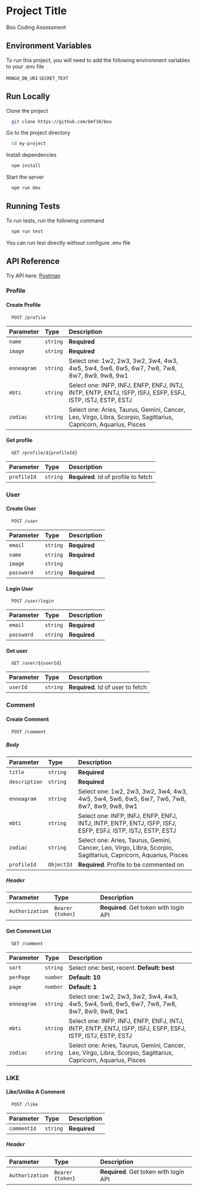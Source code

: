 # Project Title

Boo Coding Assessment

## Environment Variables

To run this project, you will need to add the following environment variables to your .env file

`MONGO_DB_URI`
`SECRET_TEXT`

## Run Locally

Clone the project

```bash
  git clone https://github.com/bmf10/boo
```

Go to the project directory

```bash
  cd my-project
```

Install dependencies

```bash
  npm install
```

Start the server

```bash
  npm run dev
```

## Running Tests

To run tests, run the following command

```bash
  npm run test
```

You can run test directly without configure .env file

## API Reference

Try API here: [Postman](https://www.postman.com/bmf10/workspace/boo/collection/9798426-c3c16fd2-b2e6-44a9-ab8c-61075b4685f1?action=share&creator=9798426)

### Profile

#### Create Profile
```http
  POST /profile
```

| Parameter     | Type       | Description                                                                                                     |
| :------------ | :--------- | :-------------------------------------------------------------------------------------------------------------- |
| `name`       | `string`   | **Required**                                                                                                    |
| `image` | `string`   | **Required**                                                                                                    |
| `enneagram`   | `string`   | Select one: 1w2, 2w3, 3w2, 3w4, 4w3, 4w5, 5w4, 5w6, 6w5, 6w7, 7w6, 7w8, 8w7, 8w9, 9w8, 9w1                      |
| `mbti`        | `string`   | Select one: INFP, INFJ, ENFP, ENFJ, INTJ, INTP, ENTP, ENTJ, ISFP, ISFJ, ESFP, ESFJ, ISTP, ISTJ, ESTP, ESTJ      |
| `zodiac`      | `string`   | Select one: Aries, Taurus, Gemini, Cancer, Leo, Virgo, Libra, Scorpio, Sagittarius, Capricorn, Aquarius, Pisces |

#### Get profile

```http
  GET /profile/${profileId}
```

| Parameter | Type     | Description                       |
| :-------- | :------- | :-------------------------------- |
| `profileId`  | `string` | **Required**. Id of profile to fetch |

### User

#### Create User

```http
  POST /user
```

| Parameter  | Type     | Description  |
| :--------- | :------- | :----------- |
| `email`    | `string` | **Required** |
| `name`     | `string` | **Required** |
| `image`    | `string` |              |
| `password` | `string` | **Required** |

#### Login User

```http
  POST /user/login
```

| Parameter  | Type     | Description  |
| :--------- | :------- | :----------- |
| `email`    | `string` | **Required** |
| `password` | `string` | **Required** |

#### Get user

```http
  GET /user/${userId}
```

| Parameter | Type     | Description                       |
| :-------- | :------- | :-------------------------------- |
| `userId`  | `string` | **Required**. Id of user to fetch |

### Comment

#### Create Comment

```http
  POST /comment
```

##### Body

| Parameter     | Type       | Description                                                                                                     |
| :------------ | :--------- | :-------------------------------------------------------------------------------------------------------------- |
| `title`       | `string`   | **Required**                                                                                                    |
| `description` | `string`   | **Required**                                                                                                    |
| `enneagram`   | `string`   | Select one: 1w2, 2w3, 3w2, 3w4, 4w3, 4w5, 5w4, 5w6, 6w5, 6w7, 7w6, 7w8, 8w7, 8w9, 9w8, 9w1                      |
| `mbti`        | `string`   | Select one: INFP, INFJ, ENFP, ENFJ, INTJ, INTP, ENTP, ENTJ, ISFP, ISFJ, ESFP, ESFJ, ISTP, ISTJ, ESTP, ESTJ      |
| `zodiac`      | `string`   | Select one: Aries, Taurus, Gemini, Cancer, Leo, Virgo, Libra, Scorpio, Sagittarius, Capricorn, Aquarius, Pisces |
| `profileId`   | `ObjectId` | **Required**. Profile to be commented on                                                                        |

##### Header

| Parameter       | Type             | Description                            |
| :-------------- | :--------------- | :------------------------------------- |
| `Authorization` | `Bearer {token}` | **Required**. Get token with login API |

#### Get Comment List

```http
  GET /comment
```

| Parameter   | Type     | Description                                                                                                     |
| :---------- | :------- | :-------------------------------------------------------------------------------------------------------------- |
| `sort`      | `string` | Select one: best, recent. **Default: best**                                                                     |
| `perPage`   | `number` | **Default: 10**                                                                                                 |
| `page`      | `number` | **Default: 1**                                                                                                  |
| `enneagram` | `string` | Select one: 1w2, 2w3, 3w2, 3w4, 4w3, 4w5, 5w4, 5w6, 6w5, 6w7, 7w6, 7w8, 8w7, 8w9, 9w8, 9w1                      |
| `mbti`      | `string` | Select one: INFP, INFJ, ENFP, ENFJ, INTJ, INTP, ENTP, ENTJ, ISFP, ISFJ, ESFP, ESFJ, ISTP, ISTJ, ESTP, ESTJ      |
| `zodiac`    | `string` | Select one: Aries, Taurus, Gemini, Cancer, Leo, Virgo, Libra, Scorpio, Sagittarius, Capricorn, Aquarius, Pisces |

### LIKE

#### Like/Unlike A Comment

```http
  POST /like
```

| Parameter   | Type     | Description  |
| :---------- | :------- | :----------- |
| `commentId` | `string` | **Required** |

##### Header

| Parameter       | Type             | Description                            |
| :-------------- | :--------------- | :------------------------------------- |
| `Authorization` | `Bearer {token}` | **Required**. Get token with login API |
